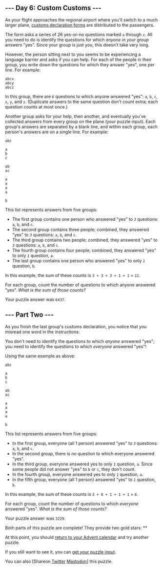 
--- Day 6: Custom Customs ---
-----------------------------

As your flight approaches the regional airport where you'll switch to a much larger plane, [customs declaration forms](https://en.wikipedia.org/wiki/Customs_declaration) are distributed to the passengers.


The form asks a series of 26 yes-or-no questions marked `a` through `z`. All you need to do is identify the questions for which *anyone in your group* answers "yes". Since your group is just you, this doesn't take very long.


However, the person sitting next to you seems to be experiencing a language barrier and asks if you can help. For each of the people in their group, you write down the questions for which they answer "yes", one per line. For example:



```
abcx
abcy
abcz

```

In this group, there are *`6`* questions to which anyone answered "yes": `a`, `b`, `c`, `x`, `y`, and `z`. (Duplicate answers to the same question don't count extra; each question counts at most once.)


Another group asks for your help, then another, and eventually you've collected answers from every group on the plane (your puzzle input). Each group's answers are separated by a blank line, and within each group, each person's answers are on a single line. For example:



```
abc

a
b
c

ab
ac

a
a
a
a

b

```

This list represents answers from five groups:


* The first group contains one person who answered "yes" to *`3`* questions: `a`, `b`, and `c`.
* The second group contains three people; combined, they answered "yes" to *`3`* questions: `a`, `b`, and `c`.
* The third group contains two people; combined, they answered "yes" to *`3`* questions: `a`, `b`, and `c`.
* The fourth group contains four people; combined, they answered "yes" to only *`1`* question, `a`.
* The last group contains one person who answered "yes" to only *`1`* question, `b`.


In this example, the sum of these counts is `3 + 3 + 3 + 1 + 1` = *`11`*.


For each group, count the number of questions to which anyone answered "yes". *What is the sum of those counts?*



Your puzzle answer was `6437`.

--- Part Two ---
----------------

As you finish the last group's customs declaration, you notice that you misread one word in the instructions:


You don't need to identify the questions to which *anyone* answered "yes"; you need to identify the questions to which *everyone* answered "yes"!


Using the same example as above:



```
abc

a
b
c

ab
ac

a
a
a
a

b

```

This list represents answers from five groups:


* In the first group, everyone (all 1 person) answered "yes" to *`3`* questions: `a`, `b`, and `c`.
* In the second group, there is *no* question to which everyone answered "yes".
* In the third group, everyone answered yes to only *`1`* question, `a`. Since some people did not answer "yes" to `b` or `c`, they don't count.
* In the fourth group, everyone answered yes to only *`1`* question, `a`.
* In the fifth group, everyone (all 1 person) answered "yes" to *`1`* question, `b`.


In this example, the sum of these counts is `3 + 0 + 1 + 1 + 1` = *`6`*.


For each group, count the number of questions to which *everyone* answered "yes". *What is the sum of those counts?*



Your puzzle answer was `3229`.

Both parts of this puzzle are complete! They provide two gold stars: \*\*


At this point, you should [return to your Advent calendar](/2020) and try another puzzle.


If you still want to see it, you can [get your puzzle input](6/input).


You can also [Shareon
 [Twitter](https://twitter.com/intent/tweet?text=I%27ve+completed+%22Custom+Customs%22+%2D+Day+6+%2D+Advent+of+Code+2020&url=https%3A%2F%2Fadventofcode%2Ecom%2F2020%2Fday%2F6&related=ericwastl&hashtags=AdventOfCode)
[Mastodon](javascript:void(0);)] this puzzle.


